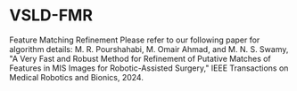 # VSLD-FMR
Feature Matching Refinement
Please refer to our following paper for algorithm details:
M. R. Pourshahabi, M. Omair Ahmad, and M. N. S. Swamy, "A Very Fast and Robust Method for Refinement of Putative Matches of Features in MIS Images for Robotic-Assisted Surgery," IEEE Transactions on Medical Robotics and Bionics, 2024.
